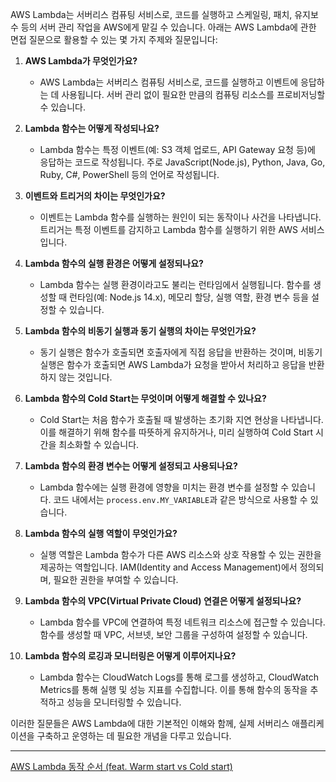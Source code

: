 AWS Lambda는 서버리스 컴퓨팅 서비스로, 코드를 실행하고 스케일링, 패치, 유지보수 등의 서버 관리 작업을 AWS에게 맡길 수 있습니다. 아래는 AWS Lambda에 관한 면접 질문으로 활용할 수 있는 몇 가지 주제와 질문입니다:

1. **AWS Lambda가 무엇인가요?**
    
    - AWS Lambda는 서버리스 컴퓨팅 서비스로, 코드를 실행하고 이벤트에 응답하는 데 사용됩니다. 서버 관리 없이 필요한 만큼의 컴퓨팅 리소스를 프로비저닝할 수 있습니다.
2. **Lambda 함수는 어떻게 작성되나요?**
    
    - Lambda 함수는 특정 이벤트(예: S3 객체 업로드, API Gateway 요청 등)에 응답하는 코드로 작성됩니다. 주로 JavaScript(Node.js), Python, Java, Go, Ruby, C#, PowerShell 등의 언어로 작성됩니다.
3. **이벤트와 트리거의 차이는 무엇인가요?**
    
    - 이벤트는 Lambda 함수를 실행하는 원인이 되는 동작이나 사건을 나타냅니다. 트리거는 특정 이벤트를 감지하고 Lambda 함수를 실행하기 위한 AWS 서비스입니다.
4. **Lambda 함수의 실행 환경은 어떻게 설정되나요?**
    
    - Lambda 함수는 실행 환경이라고도 불리는 런타임에서 실행됩니다. 함수를 생성할 때 런타임(예: Node.js 14.x), 메모리 할당, 실행 역할, 환경 변수 등을 설정할 수 있습니다.
5. **Lambda 함수의 비동기 실행과 동기 실행의 차이는 무엇인가요?**
    
    - 동기 실행은 함수가 호출되면 호출자에게 직접 응답을 반환하는 것이며, 비동기 실행은 함수가 호출되면 AWS Lambda가 요청을 받아서 처리하고 응답을 반환하지 않는 것입니다.
6. **Lambda 함수의 Cold Start는 무엇이며 어떻게 해결할 수 있나요?**
    
    - Cold Start는 처음 함수가 호출될 때 발생하는 초기화 지연 현상을 나타냅니다. 이를 해결하기 위해 함수를 따뜻하게 유지하거나, 미리 실행하여 Cold Start 시간을 최소화할 수 있습니다.
7. **Lambda 함수의 환경 변수는 어떻게 설정되고 사용되나요?**
    - Lambda 함수에는 실행 환경에 영향을 미치는 환경 변수를 설정할 수 있습니다. 코드 내에서는 `process.env.MY_VARIABLE`과 같은 방식으로 사용할 수 있습니다.
8. **Lambda 함수의 실행 역할이 무엇인가요?**
    - 실행 역할은 Lambda 함수가 다른 AWS 리소스와 상호 작용할 수 있는 권한을 제공하는 역할입니다. IAM(Identity and Access Management)에서 정의되며, 필요한 권한을 부여할 수 있습니다.
9. **Lambda 함수의 VPC(Virtual Private Cloud) 연결은 어떻게 설정되나요?**
    
    - Lambda 함수를 VPC에 연결하여 특정 네트워크 리소스에 접근할 수 있습니다. 함수를 생성할 때 VPC, 서브넷, 보안 그룹을 구성하여 설정할 수 있습니다.
10. **Lambda 함수의 로깅과 모니터링은 어떻게 이루어지나요?**
    
    - Lambda 함수는 CloudWatch Logs를 통해 로그를 생성하고, CloudWatch Metrics를 통해 실행 및 성능 지표를 수집합니다. 이를 통해 함수의 동작을 추적하고 성능을 모니터링할 수 있습니다.

이러한 질문들은 AWS Lambda에 대한 기본적인 이해와 함께, 실제 서버리스 애플리케이션을 구축하고 운영하는 데 필요한 개념을 다루고 있습니다.

---

[AWS Lambda 동작 순서 (feat. Warm start vs Cold start)](https://velog.io/@milkcoke/Lambda-Cold-start)


